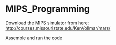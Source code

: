 # MIPS_Programming

Download the MIPS simulator from here: http://courses.missouristate.edu/KenVollmar/mars/

Assemble and run the code
